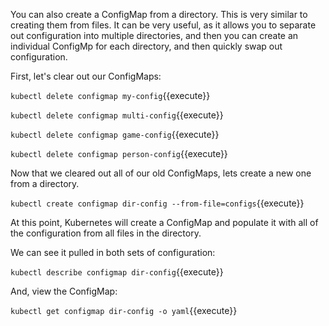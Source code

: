 You can also create a ConfigMap from a directory. This is very similar to creating them from files. It can be very useful, as it allows you to separate out configuration into multiple directories, and then you can create an individual ConfigMp for each directory, and then quickly swap out configuration.

First, let's clear out our ConfigMaps:

`kubectl delete configmap my-config`{{execute}}

`kubectl delete configmap multi-config`{{execute}}

`kubectl delete configmap game-config`{{execute}}

`kubectl delete configmap person-config`{{execute}}

Now that we cleared out all of our old ConfigMaps, lets create a new one from a directory.

`kubectl create configmap dir-config --from-file=configs`{{execute}}

At this point, Kubernetes will create a ConfigMap and populate it with all of the configuration from all files in the directory.

We can see it pulled in both sets of configuration:

`kubectl describe configmap dir-config`{{execute}}

And, view the ConfigMap:

`kubectl get configmap dir-config -o yaml`{{execute}}
